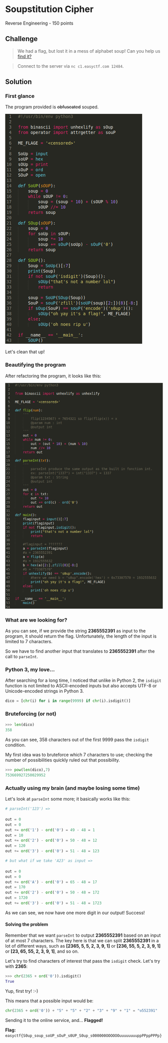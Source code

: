 # Soupstitution Cipher
Reverse Engineering - 150 points

## Challenge 

> We had a flag, but lost it in a mess of alphabet soup! Can you help us [find it?](soupstituted.org.py)

> Connect to the server via `nc c1.easyctf.com 12484`.

## Solution

### First glance

The program provided is ~~obfuscated~~ souped.

![org](https://github.com/Inshallhack/Write-ups/raw/master/EasyCTF/Soupstitution/soupstituted.py.png)
	
Let's clean that up!

### Beautifying the program

After refactoring the program, it looks like this:

![beautify](https://github.com/Inshallhack/Write-ups/raw/master/EasyCTF/Soupstitution/soupstituted.cleaned.py.png)
	

### What are we looking for?

As you can see, if we provide the string **2365552391** as input to the
program, it should return the flag. Unfortunately, the length of the input is
limited to 7 characters.

So we have to find another input that translates to **2365552391** after the
call to `parseInt`.

### Python 3, my love…

After searching for a long time, I noticed that unlike in Python 2, the
`isdigit` function is not limited to ASCII-encoded inputs but also accepts
UTF-8 or Unicode-encoded strings in Python 3.

```python
dico = [chr(i) for i in range(9999) if chr(i).isdigit()]
```

### Bruteforcing (or not)


```python
>>> len(dico)
358
```

As you can see, 358 characters out of the first 9999 pass the `isdigit`
condition.

My first idea was to bruteforce which 7 characters to use; checking the number
of possibilities quickly ruled out that possibility.

```python
>>> pow(len(dico),7)
753669927250029952
```

### Actually using my brain (and maybe losing some time)

Let's look at `parseInt` some more; it basically works like this:

```python
# parseInt('123') =>

out = 0
out = 0
out += ord('1') - ord('0') = 49 - 48 = 1
out = 10
out += ord('2') - ord('0') = 50 - 48 = 12
out = 120
out += ord('3') - ord('0') = 51 - 48 = 123
```

```python
# but what if we take 'A23' as input =>

out = 0
out = 0
out += ord('A') - ord('0') = 65 - 48 = 17
out = 170
out += ord('2') - ord('0') = 50 - 48 = 172
out = 1720
out += ord('3') - ord('0') = 51 - 48 = 1723
```

As we can see, we now have one more digit in our output! Success!

#### Solving the problem

Remember that we want `parseInt` to output **2365552391** based on an input of
at most 7 characters. The key here is that we can split **2365552391** in
a lot of different ways, such as **[2365, 5, 5, 2, 3, 9, 1]** or **[236, 55, 5,
2, 3, 9, 1]** or **[23, 65, 55, 2, 3, 9, 1]**, and so on.

Let's try to find characters of interest that pass the `isdigit` check. Let's
try with **2365**:

```python
>>> chr(2365 + ord('0')).isdigit()
True
```

Yup, first try! :-)

This means that a possible input would be:
```python
chr(2365 + ord('0')) + "5" + "5" + "2" + "3" + "9" + "1" = "७552391"
```

Sending it to the online service, and… **Flagged!**

**Flag:** `easyctf{S0up_soup_soUP_sOuP_s0UP_S0up_s000000OOOOOOuuuuuuuuppPPppPPPp}`

